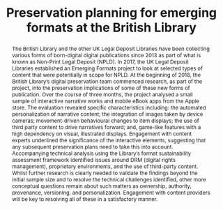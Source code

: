 ---
abstract: 'The British Library and the other UK Legal Deposit Libraries have been
  collecting various forms of born-digital digital publications since 2013 as part
  of what is known as Non-Print Legal Deposit (NPLD). In 2017, the UK Legal Deposit
  Libraries established an Emerging Formats project to look at selected types of content
  that were potentially in scope for NPLD. At the beginning of 2018, the British Library’s
  digital preservation team commenced research, as part of the project, into the preservation
  implications of some of these new forms of publication. Over the course of three
  months, the project analysed a small sample of interactive narrative works and mobile
  eBook apps from the Apple store. The evaluation revealed specific characteristics
  including: the automated personalization of narrative content; the integration of
  images taken by device cameras; movement-driven behavioural changes to item displays;
  the use of third party content to drive narratives forward; and, game-like features
  with a high dependency on visual, illustrated displays. Engagement with content
  experts underlined the significance of the interactive elements, suggesting that
  any subsequent preservation plans need to take this into account. Accompanying technical
  analysis using the Library’s format sustainability assessment framework identified
  issues around DRM (digital rights management), proprietary environments, and the
  use of third-party content. Whilst further research is clearly needed to validate
  the findings beyond the initial sample size and to resolve the technical challenges
  identified, other more conceptual questions remain about such matters as ownership,
  authority, provenance, versioning, and personalization. Engagement with content
  providers will be key to resolving all of these in a satisfactory manner.'
creators:
- Jenkins, Jeremy
- Pennock, Maureen
- Cooke, Ian
- Day, Michael
- Smith, Caylin
date: null
document_url: https://services.phaidra.univie.ac.at/api/object/o:923625/download
grand_parent: iPRES
institutions: []
keywords:
- boston
landing_page_url: https://phaidra.univie.ac.at/o:923625
language: eng
layout: publication
license: CC BY 4.0 International
notes_url: null
parent: iPRES 2018
presentation_url: null
publication_type: paper
size: 337528
source_name: iPRES
title: Preservation planning for emerging formats at the British Library
year: 2018
---